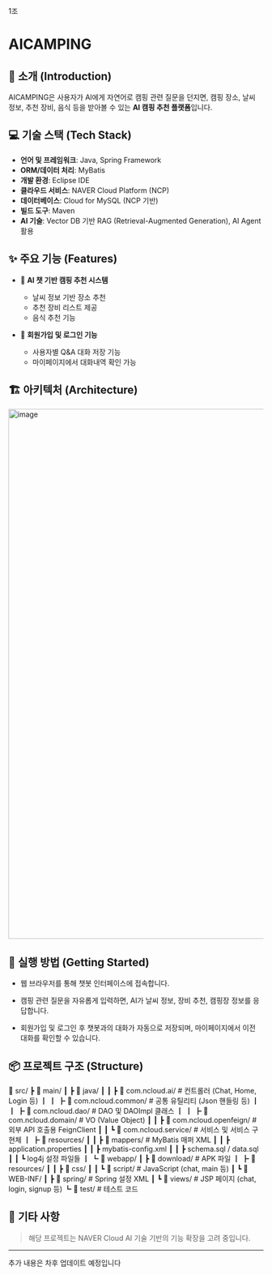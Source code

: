 1조

# AICAMPING

## 🌲 소개 (Introduction)

AICAMPING은 사용자가 AI에게 자연어로 캠핑 관련 질문을 던지면,
캠핑 장소, 날씨 정보, 추천 장비, 음식 등을 받아볼 수 있는 **AI 캠핑 추천 플랫폼**입니다.

## 💻 기술 스택 (Tech Stack)

* **언어 및 프레임워크**: Java, Spring Framework
* **ORM/데이터 처리**: MyBatis
* **개발 환경**: Eclipse IDE
* **클라우드 서비스**: NAVER Cloud Platform (NCP)
* **데이터베이스**: Cloud for MySQL (NCP 기반)
* **빌드 도구**: Maven
* **AI 기술**: Vector DB 기반 RAG (Retrieval-Augmented Generation), AI Agent 활용

## ✨ 주요 기능 (Features)

* 🤖 **AI 챗 기반 캠핑 추천 시스템**

  * 날씨 정보 기반 장소 추천
  * 추천 장비 리스트 제공
  * 음식 추천 기능
* 🔐 **회원가입 및 로그인 기능**

  * 사용자별 Q\&A 대화 저장 기능
  * 마이페이지에서 대화내역 확인 가능

## 🏗️ 아키텍처 (Architecture)
<img width="1861" height="1046" alt="image" src="https://github.com/user-attachments/assets/c85d55f0-dd35-4c7f-b711-4ffe6a349866" />


## 🚀 실행 방법 (Getting Started)

* 웹 브라우저를 통해 챗봇 인터페이스에 접속합니다.

* 캠핑 관련 질문을 자유롭게 입력하면, AI가 날씨 정보, 장비 추천, 캠핑장 정보를 응답합니다.

* 회원가입 및 로그인 후 챗봇과의 대화가 자동으로 저장되며, 마이페이지에서 이전 대화를 확인할 수 있습니다.

## 📦 프로젝트 구조 (Structure)

📁 src/
 ┣ 📁 main/
 ┃ ┣ 📁 java/
 ┃ ┃ ┣ 📁 com.ncloud.ai/          # 컨트롤러 (Chat, Home, Login 등)
 ┃ ┃ ┣ 📁 com.ncloud.common/      # 공통 유틸리티 (Json 핸들링 등)
 ┃ ┃ ┣ 📁 com.ncloud.dao/         # DAO 및 DAOImpl 클래스
 ┃ ┃ ┣ 📁 com.ncloud.domain/      # VO (Value Object)
 ┃ ┃ ┣ 📁 com.ncloud.openfeign/   # 외부 API 호출용 FeignClient
 ┃ ┃ ┗ 📁 com.ncloud.service/     # 서비스 및 서비스 구현체
 ┃ ┣ 📁 resources/
 ┃ ┃ ┣ 📁 mappers/                # MyBatis 매퍼 XML
 ┃ ┃ ┣ application.properties
 ┃ ┃ ┣ mybatis-config.xml
 ┃ ┃ ┣ schema.sql / data.sql
 ┃ ┃ ┗ log4j 설정 파일들
 ┃ ┗ 📁 webapp/
 ┃   ┣ 📁 download/               # APK 파일
 ┃   ┣ 📁 resources/
 ┃   ┃ ┣ 📁 css/
 ┃   ┃ ┗ 📁 script/               # JavaScript (chat, main 등)
 ┃   ┗ 📁 WEB-INF/
 ┃     ┣ 📁 spring/              # Spring 설정 XML
 ┃     ┗ 📁 views/               # JSP 페이지 (chat, login, signup 등)
 ┗ 📁 test/                      # 테스트 코드

## 📌 기타 사항

> 해당 프로젝트는 NAVER Cloud AI 기술 기반의 기능 확장을 고려 중입니다.

---

추가 내용은 차후 업데이트 예정입니다
